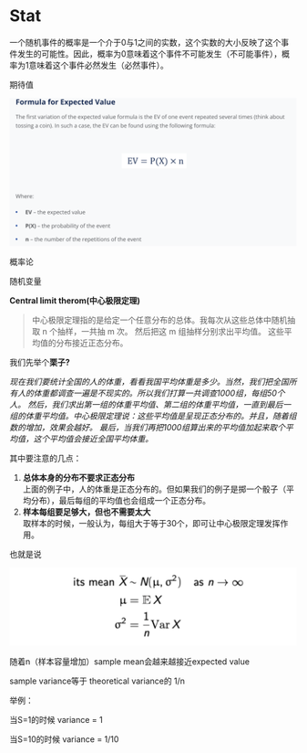 # Stat

一个随机事件的概率是一个介于0与1之间的实数，这个实数的大小反映了这个事件发生的可能性。因此，概率为0意味着这个事件不可能发生（不可能事件），概率为1意味着这个事件必然发生（必然事件）。

期待值

![](<../.gitbook/assets/截屏2022-04-19 下午11.57.44.png>)

概率论

随机变量



**Central limit therom(中心极限定理)**

> 中心极限定理指的是给定一个任意分布的总体。我每次从这些总体中随机抽取 n 个抽样，一共抽 m 次。 然后把这 m 组抽样分别求出平均值。 这些平均值的分布接近正态分布。

我们先举个**栗子?**

_现在我们要统计全国的人的体重，看看我国平均体重是多少。当然，我们把全国所有人的体重都调查一遍是不现实的。所以我们打算一共调查1000组，每组50个人。 然后，我们求出第一组的体重平均值、第二组的体重平均值，一直到最后一组的体重平均值。中心极限定理说：这些平均值是呈现正态分布的。并且，随着组数的增加，效果会越好。 最后，当我们再把1000组算出来的平均值加起来取个平均值，这个平均值会接近全国平均体重。_

其中要注意的几点：

1. **总体本身的分布不要求正态分布**\
   上面的例子中，人的体重是正态分布的。但如果我们的例子是掷一个骰子（平均分布），最后每组的平均值也会组成一个正态分布。
2. **样本每组要足够大，但也不需要太大**\
   取样本的时候，一般认为，每组大于等于30个，即可让中心极限定理发挥作用。

也就是说

![](<../.gitbook/assets/截屏2022-04-25 下午2.53.06.png>)

随着n（样本容量增加）sample mean会越来越接近expected value

sample variance等于 theoretical variance的 1/n

举例：

当S=1的时候  variance = 1

当S=10的时候 variance = 1/10



